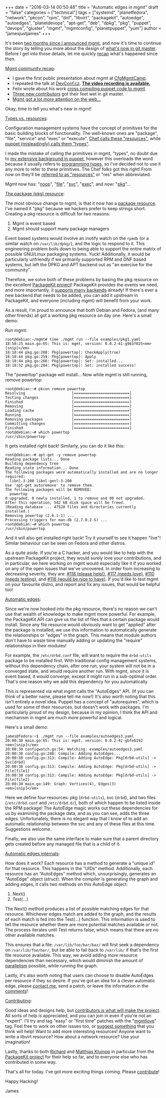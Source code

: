 +++
date = "2016-03-14 00:50:48"
title = "Automatic edges in mgmt"
draft = "false"
categories = ["technical"]
tags = ["systemd", "planetfedora", "network", "pkcon", "rpm", "dnf", "libvirt", "packagekit", "autoedge", "autoedges", "planetdevops", "apt-get", "deb", "dpkg", "pkg", "puppet", "devops", "gluster", "mgmt", "mgmtconfig", "planetpuppet", "yum"]
author = "jamesjustjames"
+++

It's been <a href="/post/2016/01/18/next-generation-configuration-mgmt/">two months since I announced mgmt</a>, and now it's time to continue the story by telling you more about the design of <a href="https://github.com/purpleidea/mgmt/">what's now in git master</a>. Before I get into those details, let me quickly <a href="https://www.youtube.com/watch?v=M4vqr3_ROIk&t=748&html5=1">recap</a> what's happened since then.

<span style="text-decoration:underline;">Mgmt community recap</span>:

<ul>
    <li>I gave the first public presentation about mgmt at <a href="http://cfgmgmtcamp.eu/schedule/speakers/JamesShubin.html">CfgMgmtCamp</a>.</li>
    <li>I repeated the talk at <a href="https://devconfcz2016.sched.org/event/5m14/next-generation-config-mgmt">DevConf.cz</a>. <strong><a href="https://www.youtube.com/watch?v=GVhpPF0j-iE&html5=1">The video recording is available.</a></strong></li>
    <li>Felix wrote about his work <a href="https://ffrank.github.io/features/2016/02/18/from-catalog-to-mgmt/">cross compiling puppet code to mgmt</a>.</li>
    <li><a href="https://github.com/purpleidea/mgmt/graphs/contributors">Three new contributors</a> got their feet wet in git master.</li>
    <li><a href="https://github.com/purpleidea/mgmt/#on-the-web">Mgmt got a lot more attention on the web...</a></li>
</ul>

Okay, time to tell you what's new in mgmt!

<span style="text-decoration:underline;">Types vs. resources</span>:

Configuration management systems have the concept of primitives for the basic building blocks of functionality. The well-known ones are "package", "file", "service" and "exec" or "execute". <a href="https://docs.chef.io/resource.html">Chef calls these "resources"</a>, while <a href="https://docs.puppetlabs.com/puppet/latest/reference/type.html">puppet (misleadingly) calls them "types"</a>.

I made the mistake of calling the primitives in mgmt, "types", no doubt due to <a href="/post/?s=puppet">my extensive background in puppet</a>, however this overloads the word because it usually refers to <a href="https://en.wikipedia.org/wiki/Type_system">programming types</a>, so I've decided not to use it any more to refer to these primitives. The Chef folks got this right! From now on they'll be <a href="https://github.com/purpleidea/mgmt/commit/3a8538437743d2151c73c108f75a93d6f1fbff17">referred to as "resources"</a> or "res" when abbreviated.

Mgmt now has: "<a href="https://github.com/purpleidea/mgmt/blob/master/resources.go#L18">noop</a>", "<a href="https://github.com/purpleidea/mgmt/blob/master/file.go#L18">file</a>", "<a href="https://github.com/purpleidea/mgmt/blob/master/svc.go#L18">svc</a>", "<a href="https://github.com/purpleidea/mgmt/blob/master/exec.go#L18">exec</a>", and now: "<a href="https://github.com/purpleidea/mgmt/blob/master/pkg.go#L18">pkg</a>"...

<span style="text-decoration:underline;">The package (pkg) resource</span>:

The most obvious change to mgmt, is that it now has a <a href="https://github.com/purpleidea/mgmt/commit/3b5678dd91945427b0fb8a86992c7d9117819ff6">package resource</a>. I've named it "pkg" because we hackers prefer to keep strings short. Creating a pkg resource is difficult for two reasons:

<ol>
    <li>Mgmt is event based</li>
    <li>Mgmt should support many package managers</li>
</ol>

Event based systems would involve an inotify watch on the <code>rpmdb</code> (or a similar watch on <code>/var/lib/dpkg/</code>), and the logic to respond to it. This engineering problem boils down to being able to support the entire matrix of possible GNU/Linux packaging systems. Yuck! Additionally, it would be particularly unfriendly if we primarily supported RPM and DNF based systems, but left the DPKG and APT backend out as "an exercise for the community".

Therefore, we solve both of these problems by basing the pkg resource on the excellent <a href="https://www.freedesktop.org/software/PackageKit/">PackageKit project</a>! PackageKit provides the events we need, and more importantly, it <a href="https://www.freedesktop.org/software/PackageKit/pk-matrix.html">supports many backends</a> already! If there's ever a new backend that needs to be added, you can add it upstream in PackageKit, and everyone (including mgmt) will benefit from your work.

As a result, I'm proud to announce that both Debian and Fedora, (and many other friends) all got a working pkg resource on day one. Here's a small demo:

Run mgmt:

```
root@debian:~/mgmt# time ./mgmt run --file examples/pkg1.yaml 
18:58:25 main.go:65: This is: mgmt, version: 0.0.2-41-g963f025<em>
[snip]</em>
18:18:44 pkg.go:208: Pkg[powertop]: CheckApply(true)
18:18:44 pkg.go:259: Pkg[powertop]: Apply
18:18:44 pkg.go:266: Pkg[powertop]: Set: installed...
18:18:52 pkg.go:284: Pkg[powertop]: Set: installed success!
```
The "powertop" package will install... Now while mgmt is still running, remove powertop:

```
root@debian:~# pkcon remove powertop
Resolving                     [=========================]         
Testing changes               [=========================]         
Finished                      [=========================]         
Removing                      [=========================]         
Loading cache                 [=========================]         
Running                       [=========================]         
Removing packages             [=========================]         
Committing changes            [=========================]         
Finished                      [=========================]         
root@debian:~# which powertop
/usr/sbin/powertop
```
It gets installed right back! Similarly, you can do it like this:

```
root@debian:~# apt-get -y remove powertop
Reading package lists... Done
Building dependency tree       
Reading state information... Done
The following packages were automatically installed and are no longer required:
  libnl-3-200 libnl-genl-3-200
Use 'apt-get autoremove' to remove them.
The following packages will be REMOVED:
  powertop
0 upgraded, 0 newly installed, 1 to remove and 80 not upgraded.
After this operation, 542 kB disk space will be freed.
(Reading database ... 47528 files and directories currently installed.)
Removing powertop (2.6.1-1) ...
Processing triggers for man-db (2.7.0.2-5) ...
root@debian:~# which powertop
/usr/sbin/powertop
```
And it will also get installed right back! Try it yourself to see it happen "live"! Similar behaviour can be seen on Fedora and other distros.

As a quite aside. If you're a C hacker, and you would like to help with the upstream PackageKit project, they would surely love your contributions, and in particular, we here working on mgmt would especially like it if you worked on any of the open issues that we've uncovered. In order from increasing to decreasing severity, they are: <a href="https://github.com/hughsie/PackageKit/issues/118">#118 (please help!)</a>, <a href="https://github.com/hughsie/PackageKit/issues/117">#117 (needs love)</a>, <a href="https://github.com/hughsie/PackageKit/issues/110">#110 (needs testing)</a>, and <a href="https://github.com/hughsie/PackageKit/issues/116">#116 (would be nice to have)</a>. If you'd like to test mgmt on your favourite distro, and report and fix any issues, that would be helpful too!

<span style="text-decoration:underline;">Automatic edges</span>:

Since we're now hooked into the pkg resource, there's no reason we can't use that wealth of knowledge to make mgmt more powerful. For example, the PackageKit API can give us the list of files that a certain package would install. Since any file resource would obviously want to get "applied" after the package is installed, we use this information to automatically generate the relationships or "edges" in the graph. This means that module authors don't have to waste time manually adding or updating the "require" relationships in their modules!

For example, the <code>/etc/drbd.conf</code> file, will want to require the <code>drbd-utils</code> package to be installed first. With traditional config management systems, without this dependency chain, after one run, your system will not be in a converged state, and would require another run. With mgmt, since it is event based, it <em>would</em> converge, except it might run in a sub-optimal order. That's one reason why we add this dependency for you automatically.

This is represented via what mgmt calls the "AutoEdges" API. (If you can think of a better name, please tell me now!) It's also worth noting that this isn't entirely a novel idea. Puppet has a concept of "autorequires", which is used for some of their resources, but doesn't work with packages. I'm particularly proud of my design, because in my opinion, I think the API and mechanism in mgmt are much more powerful and logical.

Here's a small demo:

```
james@fedora:~$ ./mgmt run --file examples/autoedges3.yaml 
20:00:38 main.go:65: This is: mgmt, version: 0.0.2-42-gbfe6192
<em>[snip]</em>
20:00:38 configwatch.go:54: Watching: examples/autoedges3.yaml
20:00:38 config.go:248: Compile: Adding AutoEdges...
20:00:38 config.go:313: Compile: Adding AutoEdge: Pkg[drbd-utils] -> Svc[drbd]
20:00:38 config.go:313: Compile: Adding AutoEdge: Pkg[drbd-utils] -> File[file1]
20:00:38 config.go:313: Compile: Adding AutoEdge: Pkg[drbd-utils] -> File[file2]
20:00:38 main.go:149: Graph: Vertices(4), Edges(3)
<em>[snip]</em>
```
Here we define four resources: pkg (<code>drbd-utils</code>), svc (<code>drbd</code>), and two files (<code>/etc/drbd.conf</code> and <code>/etc/drbd.d/</code>), both of which happen to be listed inside the RPM package! The AutoEdge magic works out these dependencies for us by examining the package data, and as you can see, adds the three edges. Unfortunately, there is no elegant way that I know of to add an automatic relationship between the svc and any of these files at this time. Suggestions welcome.

Finally, we also use the same interface to make sure that a parent directory gets created before any managed file that is a child of it.

<span style="text-decoration:underline;">Automatic edges internals</span>:

How does it work? Each resource has a method to generate a "unique id" for that resource. This happens in the "UIDs" method. Additionally, each resource has an "AutoEdges" method which, unsurprisingly, generates an "AutoEdge" object (struct). When the compiler is generating the graph and adding edges, it calls two methods on this AutoEdge object:

<ol>
    <li>Next()</li>
    <li>Test(...)</li>
</ol>

The Next() method produces a list of possible matching edges for that resource. Whichever edges match are added to the graph, and the results of each match is fed into the Test(...) function. This information is used to tell the resource whether there are more potential matches available or not. The process iterates until Test returns false, which means that there are no other available matches.

This ensures that a file: <code>/var/lib/foo/bar/baz/</code> will first seek a dependency on <code>/var/lib/foo/bar/</code>, but be able to fall back to <code>/var/lib/</code> if that's the first file resource available. This way, we avoid adding more resource dependencies than necessary, which would diminish the amount of <a href="/post/2016/01/18/next-generation-configuration-mgmt/">parallelism</a> possible, while running the graph.

Lastly, it's also worth noting that users can choose to disable AutoEdges per resource if they so desire. If you've got an idea for a clever automatic edge, please <a href="/post/contact/">contact me</a>, send a patch, or leave the information in the <a href="#comments">comments</a>!

<span style="text-decoration:underline;">Contributing</span>:

Good ideas and designs help, but <a href="https://webchat.freenode.net/?channels=#mgmtconfig">contributors is what will make the project</a>. All sorts of help is appreciated, and you can join in even if you're not an "expert". I'll try and tag "easy" or "first time" patches with the "<a href="https://github.com/purpleidea/mgmt/labels/mgmtlove">mgmtlove</a>" tag. Feel free to work on other issues too, or <a href="https://github.com/purpleidea/mgmt/issues/">suggest something</a> that you think will help! Want to add more interesting resources! Anyone want to write a libvirt resource? How about a network resource? Use your imagination!

Lastly, thanks to both <a href="https://github.com/hughsie/">Richard</a> and <a href="https://github.com/ximion/">Matthias Klumpp</a> in particular from the <a href="https://github.com/hughsie/PackageKit/">PackageKit project</a> for their help so far, and to everyone else who has contributed in some way.

That's all for today. I've got more exciting things coming. Please <a href="https://github.com/purpleidea/mgmt/">contribute</a>!

Happy Hacking!

James

